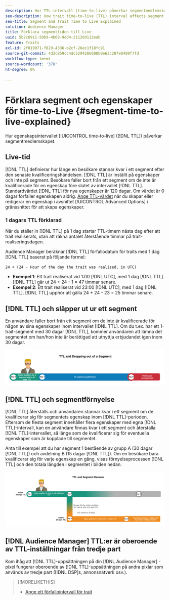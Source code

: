 ```yaml
---
description: Hur TTL-intervall (time-to-live) påverkar segmentmedlemskapet.
seo-description: How trait time-to-live (TTL) interval affects segment membership.
seo-title: Segment and Trait Time to Live Explained
solution: Audience Manager
title: Förklara segmenttiden till Live
uuid: 5b2c6911-50b9-4b68-9dd4-21128d112eab
feature: Traits
exl-id: 2f019071-f829-4336-b2cf-26ec1f18fc91
source-git-commit: 4d3c859cc4dc5294286680b0e63c287e0409f7fd
workflow-type: tm+mt
source-wordcount: '378'
ht-degree: 0%

---
```


# Förklara segment och egenskaper för time-to-Live {#segment-time-to-live-explained}

Hur egenskapsintervallet [!UICONTROL time-to-live] ([!DNL TTL]) påverkar segmentmedlemskapet.

<!-- segment-ttl-explained.xml -->

## Live-tid

[!DNL TTL] definierar hur länge en besökare stannar kvar i ett segment efter den senaste kvalificeringshändelsen. [!DNL TTL] är inställt på egenskaper och inte på segment. Besökare faller bort från ett segment om de inte är kvalificerade för en egenskap före slutet av intervallet [!DNL TTL]. Standardvärdet [!DNL TTL] för nya egenskaper är 120 dagar. Om värdet är 0 dagar förfaller egenskapen aldrig. [Ange TTL-värdet](../../features/traits/create-onboarded-rule-based-traits.md#set-expiration-interval) när du skapar eller redigerar en egenskap i avsnittet [!UICONTROL Advanced Options] i gränssnittet för att skapa egenskaper.

### 1 dagars TTL förklarad

När du ställer in [!DNL TTL] på 1 dag startar TTL-timern nästa dag efter att trait realiserats, utan att räkna antalet återstående timmar på trait-realiseringsdagen.

Audience Manager beräknar [!DNL TTL] förfallodatum för traits med 1 dag [!DNL TTL] baserat på följande formel:

`24 + (24 - Hour of the day the trait was realized, in UTC)`

* **Exempel 1**: Ett trait realiserat vid 1:00 [!DNL UTC], med 1 dag [!DNL TTL]. [!DNL TTL] går ut 24 + 24 - 1 = 47 timmar senare.
* **Exempel 2**: Ett trait realiserat vid 23:00 [!DNL UTC], med 1 dag [!DNL TTL]. [!DNL TTL] upphör att gälla 24 + 24 - 23 = 25 timmar senare.

## [!DNL TTL] och släpper ut ur ett segment

En användare faller bort från ett segment om de inte är kvalificerade för någon av sina egenskaper inom intervallet [!DNL TTL]. Om du t.ex. har ett 1-trait-segment med 30 dagar [!DNL TTL], kommer användaren att lämna det segmentet om han/hon inte är berättigad att utnyttja erbjudandet igen inom 30 dagar.

![](assets/ttl-explained.png)

## [!DNL TTL] och segmentförnyelse

[!DNL TTL] återställs och användaren stannar kvar i ett segment om de kvalificerar sig för segmentets egenskap inom [!DNL TTL]-perioden. Eftersom de flesta segment innehåller flera egenskaper med egna [!DNL TTL]-intervall, kan en användare finnas kvar i ett segment och återställa [!DNL TTL]-intervallet, så länge som de kvalificerar sig för eventuella egenskaper som är kopplade till segmentet.

Anta till exempel att du har segment 1 bestående av grupp A (30 dagar [!DNL TTL]) och avdelning B (15 dagar [!DNL TTL]). Om en besökare bara kvalificerar sig för varje egenskap en gång, visas förnyelseprocessen [!DNL TTL] och den totala längden i segmentet i bilden nedan.

![](assets/ttl-renewal.png)

## [!DNL Audience Manager] TTL:er är oberoende av TTL-inställningar från tredje part

Kom ihåg att [!DNL TTL]-uppsättningen på din [!DNL Audience Manager] -pixel fungerar oberoende av [!DNL TTL]-uppsättningen på andra pixlar som används av tredje part ([!DNL DSP]s, annonsnätverk osv.).

>[!MORELIKETHIS]
>
>* [Ange ett förfallointervall för trait ](../../features/traits/create-onboarded-rule-based-traits.md#set-expiration-interval)
